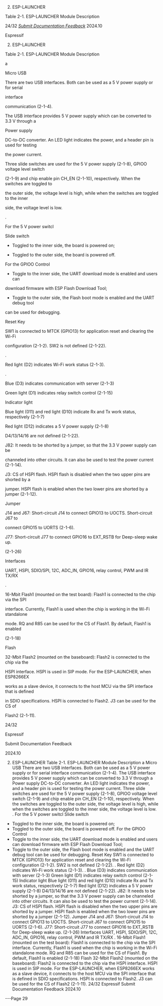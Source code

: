 2. ESP-LAUNCHER


Table 2-1. ESP-LAUNCHER Module Description












24/32
*[Submit Documentation Feedback](https://www.espressif.com/en/company/documents/documentation_feedback?docId=2667&sections=&version=2.8)* 2024.10


Espressif



2. ESP-LAUNCHER

Table 2-1. ESP-LAUNCHER Module Description

a

Micro USB

There are two USB interfaces. Both can be used as a 5 V power supply or for serial

interface

communication (2-1-4).

The USB interface provides 5 V power supply which can be converted to 3.3 V through a

Power supply

DC-to-DC converter. An LED light indicates the power, and a header pin is used for testing

the power current.

Three slide switches are used for the 5 V power supply (2-1-8), GPIOO voltage level switch

(2-1-9) and chip enable pin CH_EN (2-1-10), respectively. When the switches are toggled to

the outer side, the voltage level is high, while when the switches are toggled to the inner

side, the voltage level is low.

.

For the 5 V power switcl

Slide switch

- Toggled to the inner side, the board is powered on;

- Toggled to the outer side, the board is powered off.

For the GPIOO Control

- Toggle to the inner side, the UART download mode is enabled and users can

download firmware with ESP Flash Download Tool;

- Toggle to the outer side, the Flash boot mode is enabled and the UART debug tool

can be used for debugging.

Reset Key

SW1 is connected to MTCK (GPIO13) for application reset and clearing the Wi-Fi

configuration (2-1-2). SW2 is not defined (2-1-22).

.

Red light (D2) indicates Wi-Fi work status (2-1-3).

.

Blue (D3) indicates communication with server (2-1-3)

Green light (D1) indicates relay switch control (2-1-15)

Indicator light

Blue light (011) and red light (D10) indicate Rx and Tx work status, respectively (2-1-7)

Red light (D12) indicates a 5 V power supply (2-1-8)

D4/13/14/16 are not defined (2-1-22).

J82: It needs to be shorted by a jumper, so that the 3.3 V power supply can be

channeled into other circuits. It can also be used to test the power current (2-1-14).

J3: CS of HSPI flash. HSPI flash is disabled when the two upper pins are shorted by a

jumper. HSPI flash is enabled when the two lower pins are shorted by a jumper (2-1-12).

Jumper

J14 and J67: Short-circuit J14 to connect GPIO13 to UOCTS. Short-circuit J67 to

connect GPIO15 to UORTS (2-1-6).

J77: Short-circuit J77 to connect GPIO16 to EXT_RSTB for Deep-sleep wake up.

(2-1-26)

Interfaces

UART, HSPI, SDIO/SPI, 12C, ADC_IN, GPIO16, relay control, PWM and IR TX/RX

.

16-Mbit Flash1 (mounted on the test board): Flash1 is connected to the chip via the SPI

interface. Currently, Flash1 is used when the chip is working in the Wi-Fi standalone

mode. RQ and R85 can be used for the CS of Flash1. By default, Flash1 is enabled

(2-1-18)

Flash

32-Mbit Flash2 (mounted on the baseboard): Flash2 is connected to the chip via the

HSPI interface. HSPI is used in SIP mode. For the ESP-LAUNCHER, when ESP8266EX

works as a slave device, it connects to the host MCU via the SPI interface that is defined

in SDIO specifications. HSPI is connected to Flash2. J3 can be used for the CS of

Flash2 (2-1-11).

24/32

Espressif

Submit Documentation Feedback

2024.10

2. ESP-LAUNCHER
Table 2-1. ESP-LAUNCHER Module Description
a
Micro USB There are two USB interfaces. Both can be used as a 5 V power supply or for serial
interface communication (2-1-4).
The USB interface provides 5 V power supply which can be converted to 3.3 V through a
Power supply DC-to-DC converter. An LED light indicates the power, and a header pin is used for testing
the power current.
Three slide switches are used for the 5 V power supply (2-1-8), GPIOO voltage level switch
(2-1-9) and chip enable pin CH_EN (2-1-10), respectively. When the switches are toggled to
the outer side, the voltage level is high, while when the switches are toggled to the inner
side, the voltage level is low.
. For the 5 V power switcl
Slide switch
- Toggled to the inner side, the board is powered on;
- Toggled to the outer side, the board is powered off.
For the GPIOO Control
- Toggle to the inner side, the UART download mode is enabled and users can
download firmware with ESP Flash Download Tool;
- Toggle to the outer side, the Flash boot mode is enabled and the UART debug tool
can be used for debugging.
Reset Key
SW1 is connected to MTCK (GPIO13) for application reset and clearing the Wi-Fi
configuration (2-1-2). SW2 is not defined (2-1-22).
. Red light (D2) indicates Wi-Fi work status (2-1-3).
. Blue (D3) indicates communication with server (2-1-3)
Green light (D1) indicates relay switch control (2-1-15)
Indicator light
Blue light (011) and red light (D10) indicate Rx and Tx work status, respectively (2-1-7)
Red light (D12) indicates a 5 V power supply (2-1-8)
D4/13/14/16 are not defined (2-1-22).
J82: It needs to be shorted by a jumper, so that the 3.3 V power supply can be
channeled into other circuits. It can also be used to test the power current (2-1-14).
J3: CS of HSPI flash. HSPI flash is disabled when the two upper pins are shorted by a
jumper. HSPI flash is enabled when the two lower pins are shorted by a jumper (2-1-12).
Jumper
J14 and J67: Short-circuit J14 to connect GPIO13 to UOCTS. Short-circuit J67 to
connect GPIO15 to UORTS (2-1-6).
J77: Short-circuit J77 to connect GPIO16 to EXT_RSTB for Deep-sleep wake up.
(2-1-26)
Interfaces UART, HSPI, SDIO/SPI, 12C, ADC_IN, GPIO16, relay control, PWM and IR TX/RX
. 16-Mbit Flash1 (mounted on the test board): Flash1 is connected to the chip via the SPI
interface. Currently, Flash1 is used when the chip is working in the Wi-Fi standalone
mode. RQ and R85 can be used for the CS of Flash1. By default, Flash1 is enabled
(2-1-18)
Flash 32-Mbit Flash2 (mounted on the baseboard): Flash2 is connected to the chip via the
HSPI interface. HSPI is used in SIP mode. For the ESP-LAUNCHER, when ESP8266EX
works as a slave device, it connects to the host MCU via the SPI interface that is defined
in SDIO specifications. HSPI is connected to Flash2. J3 can be used for the CS of
Flash2 (2-1-11).
24/32
Espressif Submit Documentation Feedback 2024.10


---Page 29 

